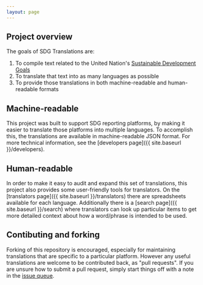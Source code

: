 ```yaml
---
layout: page
---
```


## Project overview

The goals of SDG Translations are:
1. To compile text related to the United Nation's
[Sustainable Development Goals](https://www.un.org/sustainabledevelopment/)
2. To translate that text into as many languages as possible
3. To provide those translations in both machine-readable and human-readable formats

## Machine-readable

This project was built to support SDG reporting platforms, by making it easier to translate those platforms into multiple languages. To accomplish this, the translations are available in machine-readable JSON format. For more technical information, see the [developers page]({{ site.baseurl }}/developers).

## Human-readable

In order to make it easy to audit and expand this set of translations, this project also provides some user-friendly tools for translators. On the [translators page]({{ site.baseurl }}/translators) there are spreadsheets available for each language. Additionally there is a [search page]({{ site.baseurl }}/search) where translators can look up particular items to get more detailed context about how a word/phrase is intended to be used.

## Contibuting and forking

Forking of this repository is encouraged, especially for maintaining translations that are specific to a particular platform. However any useful translations are welcome to be contributed back, as "pull requests". If you are unsure how to submit a pull request, simply start things off with a note in the [issue queue](https://github.com/OpenDataEnterprise/sdg-translations/issues).
